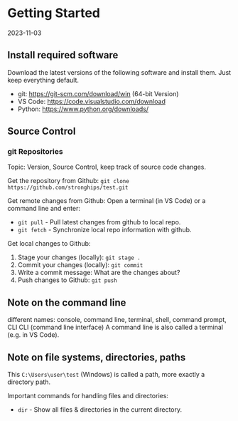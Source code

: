 # Getting Started
2023-11-03

## Install required software
Download the latest versions of the following software and install them.
Just keep everything default.

- git: https://git-scm.com/download/win (64-bit Version)
- VS Code: https://code.visualstudio.com/download
- Python: https://www.python.org/downloads/

## Source Control
### git Repositories
Topic: Version, Source Control, keep track of source code changes.

Get the repository from Github: `git clone https://github.com/stronghips/test.git`

Get remote changes from Github:
Open a terminal (in VS Code) or a command line and enter:
- `git pull` - Pull latest changes from github to local repo.
- `git fetch` - Synchronize local repo information with github.

Get local changes to Github:
1. Stage your changes (locally): `git stage .`
2. Commit your changes (locally): `git commit`
3. Write a commit message: What are the changes about?
4. Push changes to Github: `git push`

## Note on the command line
different names:  console, command line, terminal, shell, command prompt, CLI
CLI (command line interface)
A command line is also called a terminal (e.g. in VS Code).

## Note on file systems, directories, paths
This `C:\Users\user\test` (Windows) is called a path, more exactly a directory path.

Important commands for handling files and directories:
- `dir`  - Show all files & directories in the current directory.


